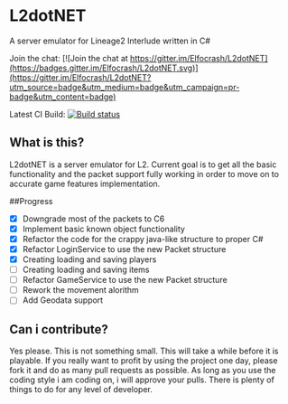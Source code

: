 # L2dotNET
A server emulator for Lineage2 Interlude written in C#

Join the chat: [![Join the chat at https://gitter.im/Elfocrash/L2dotNET](https://badges.gitter.im/Elfocrash/L2dotNET.svg)](https://gitter.im/Elfocrash/L2dotNET?utm_source=badge&utm_medium=badge&utm_campaign=pr-badge&utm_content=badge)

Latest CI Build: [![Build status](https://ci.appveyor.com/api/projects/status/wfiyl4ve9uj0rhtx?svg=true)](https://ci.appveyor.com/project/Elfocrash/l2dotnet)

## What is this?
L2dotNET is a server emulator for L2.
Current goal is to get all the basic functionality and the packet support fully working in order to move on to accurate game features implementation. 

##Progress
- [x] Downgrade most of the packets to C6
- [x] Implement basic known object functionality
- [x] Refactor the code for the crappy java-like structure to proper C#
- [x] Refactor LoginService to use the new Packet structure
- [x] Creating loading and saving players
- [ ] Creating loading and saving items
- [ ] Refactor GameService to use the new Packet structure
- [ ] Rework the movement alorithm
- [ ] Add Geodata support

## Can i contribute?
Yes please. This is not something small. This will take a while before it is playable.
If you really want to profit by using the project one day, please fork it and do as many pull requests
as possible. As long as you use the coding style i am coding on, i will approve your pulls.
There is plenty of things to do for any level of developer.

